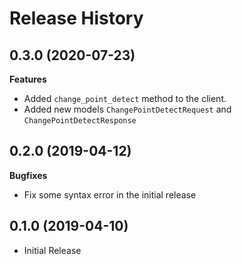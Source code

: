 # Release History

## 0.3.0 (2020-07-23)

**Features**

  - Added `change_point_detect` method to the client.
  - Added new models `ChangePointDetectRequest` and `ChangePointDetectResponse`

## 0.2.0 (2019-04-12)

**Bugfixes**

  - Fix some syntax error in the initial release

## 0.1.0 (2019-04-10)

  - Initial Release
